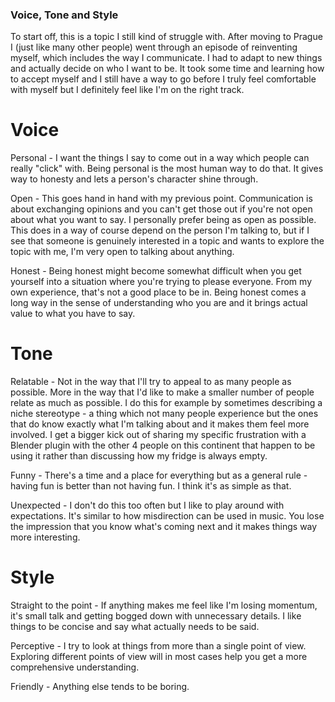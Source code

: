 ### Voice, Tone and Style
To start off, this is a topic I still kind of struggle with. After moving to Prague I (just like many other people) went through an episode of reinventing myself, which includes the way I communicate. I had to adapt to new things and actually decide on who I want to be. It took some time and learning how to accept myself and I still have a way to go before I truly feel comfortable with myself but I definitely feel like I'm on the right track.

# Voice
Personal - I want the things I say to come out in a way which people can really "click" with. Being personal is the most human way to do that. It gives way to honesty and lets a person's character shine through.

Open - This goes hand in hand with my previous point. Communication is about exchanging opinions and you can't get those out if you're not open about what you want to say. I personally prefer being as open as possible. This does in a way of course depend on the person I'm talking to, but if I see that someone is genuinely interested in a topic and wants to explore the topic with me, I'm very open to talking about anything.

Honest - Being honest might become somewhat difficult when you get yourself into a situation where you're trying to please everyone. From my own experience, that's not a good place to be in. Being honest comes a long way in the sense of understanding who you are and it brings actual value to what you have to say.

# Tone 
Relatable - Not in the way that I'll try to appeal to as many people as possible. More in the way that I'd like to make a smaller number of people relate as much as possible. I do this for example by sometimes describing a niche stereotype - a thing which not many people experience but the ones that do know exactly what I'm talking about and it makes them feel more involved. I get a bigger kick out of sharing my specific frustration with a Blender plugin with the other 4 people on this continent that happen to be using it rather than discussing how my fridge is always empty.

Funny - There's a time and a place for everything but as a general rule - having fun is better than not having fun. I think it's as simple as that.

Unexpected - I don't do this too often but I like to play around with expectations. It's similar to how misdirection can be used in music. You lose the impression that you know what's coming next and it makes things way more interesting.

# Style 
Straight to the point - If anything makes me feel like I'm losing momentum, it's small talk and getting bogged down with unnecessary details. I like things to be concise and say what actually needs to be said.

Perceptive - I try to look at things from more than a single point of view. Exploring different points of view will in most cases help you get a more comprehensive understanding.

Friendly - Anything else tends to be boring.